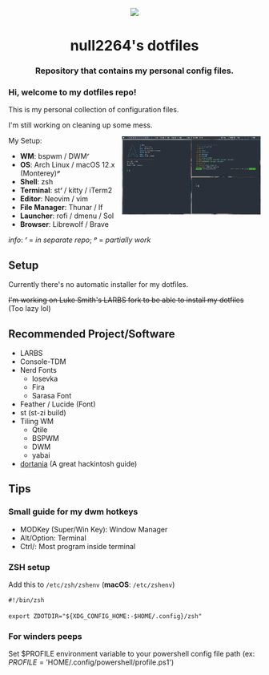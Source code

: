 <p align="center">
  <a href="https://github.com/null2264/dotfiles"><img width="25%" src="https://github.com/null2264.png"></img></a>
</p>
<h1 align="center">null2264's dotfiles</h1>
<h3 align="center">
Repository that contains my personal config files.
</h3>

### Hi, welcome to my dotfiles repo!
This is my personal collection of configuration files.

I'm still working on cleaning up some mess.

<img align="right" width="55%" src='https://raw.githubusercontent.com/null2264/null2264/master/assets/07-26-20.17%3A19%3A32.1366x768.Zi.png'></img>
My Setup:

- **WM**: bspwm / DWM*ʳ*
- **OS**: Arch Linux / macOS 12.x (Monterey)*ᵖ*
- **Shell**: zsh
- **Terminal**: st*ʳ* / kitty / iTerm2
- **Editor**: Neovim / vim
- **File Manager**: Thunar / lf
- **Launcher**: rofi / dmenu / Sol
- **Browser**: Librewolf / Brave

*info*: *ʳ* = *in separate repo*; *ᵖ* = *partially work*

## Setup
Currently there's no automatic installer for my dotfiles.

~~I'm working on Luke Smith's LARBS fork to be able to install my dotfiles~~ (Too lazy lol)

## Recommended Project/Software
- LARBS
- Console-TDM
- Nerd Fonts
  - Iosevka
  - Fira
  - Sarasa Font
- Feather / Lucide (Font)
- st (st-zi build)
- Tiling WM
  - Qtile
  - BSPWM
  - DWM
  - yabai
- [dortania](https://github.com/dortania) (A great hackintosh guide)

## Tips

### Small guide for my dwm hotkeys
- MODKey (Super/Win Key): Window Manager
- Alt/Option: Terminal
- Ctrl/: Most program inside terminal

### ZSH setup
Add this to `/etc/zsh/zshenv` (**macOS**: `/etc/zshenv`)

```Shell
#!/bin/zsh

export ZDOTDIR="${XDG_CONFIG_HOME:-$HOME/.config}/zsh"
```

### For winders peeps
Set $PROFILE environment variable to your powershell config file path (ex: $PROFILE='$HOME/.config/powershell/profile.ps1')
